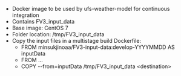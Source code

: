 - Docker image to be used by ufs-weather-model for continuous integration
- Contains FV3\_input\_data
- Base image: CentOS 7
- Folder location: /tmp/FV3\_input\_data
- Copy the input files in a multistage build Dockerfile:
  - FROM minsukjinoaa/FV3-input-data:develop-YYYYMMDD AS inputData
  - FROM ...
  - COPY --from=inputData /tmp/FV3\_input\_data &lt;destination&gt;
